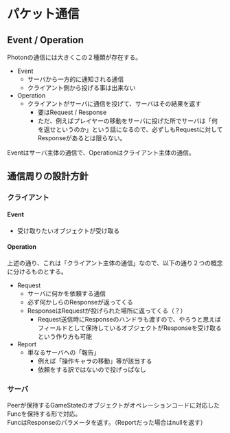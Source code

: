 # パケット通信

## Event / Operation

Photonの通信には大きくこの２種類が存在する。  
- Event
  - サーバから一方的に通知される通信
  - クライアント側から投げる事は出来ない
- Operation
  - クライアントがサーバに通信を投げて、サーバはその結果を返す
    - 要はRequest / Response
    - ただ、例えばプレイヤーの移動をサーバに投げた所でサーバは「何を返せというのか」という話になるので、必ずしもRequestに対してResponseがあるとは限らない。

Eventはサーバ主体の通信で、Operationはクライアント主体の通信。  

## 通信周りの設計方針

### クライアント

#### Event
- 受け取りたいオブジェクトが受け取る

#### Operation
上述の通り、これは「クライアント主体の通信」なので、以下の通り２つの概念に分けるものとする。  

- Request
  - サーバに何かを依頼する通信
  - 必ず何かしらのResponseが返ってくる
  - ResponseはRequestが投げられた場所に返ってくる（？）
    - Request送信時にResponseのハンドラも渡すので、やろうと思えばフィールドとして保持しているオブジェクトがResponseを受け取るという作り方も可能
- Report
  - 単なるサーバへの「報告」
    - 例えば「操作キャラの移動」等が該当する
    - 依頼をする訳ではないので投げっぱなし
 
 ### サーバ

Peerが保持するGameStateのオブジェクトがオペレーションコードに対応したFuncを保持する形で対応。  
FuncはResponseのパラメータを返す。（Reportだった場合はnullを返す）  
